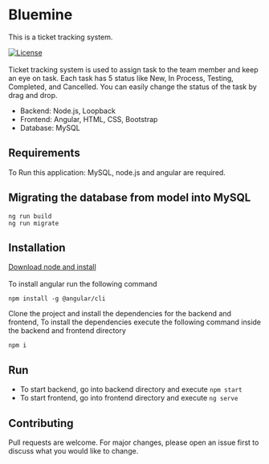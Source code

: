 # Bluemine
This is a ticket tracking system.

[![License](http://img.shields.io/:license-mit-blue.svg?style=flat-square)](https://github.com/Vaaceph/iris-flower-classification/blob/master/LICENSE.md)  </br></br>
Ticket tracking system is used to assign task to the team member and keep an eye on task. Each task has 5 status like New, In Process, Testing, Completed, and Cancelled. You can easily change the status of the task by drag and drop.

* Backend: Node.js, Loopback
* Frontend: Angular, HTML, CSS, Bootstrap
* Database: MySQL

## Requirements

To Run this application: MySQL, node.js and angular are required.

## Migrating the database from model into MySQL
```
ng run build
ng run migrate
```

## Installation

[Download node and install](https://nodejs.org/en/download/) <br><br>
To install angular run the following command
```
npm install -g @angular/cli
```

Clone the project and install the dependencies for the backend and frontend, To install the dependencies execute the following command inside the backend and frontend directory

```
npm i
```

## Run

* To start backend, go into backend directory and execute ``` npm start ``` <br>
* To start frontend, go into frontend directory and execute ``` ng serve ```

## Contributing

Pull requests are welcome. For major changes, please open an issue first to discuss what you would like to change.
